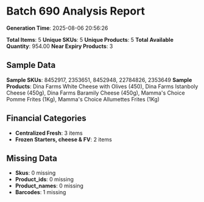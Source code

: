 # Batch 690 Analysis Report

**Generation Time**: 2025-08-06 20:56:26

**Total Items**: 5
**Unique SKUs**: 5
**Unique Products**: 5
**Total Available Quantity**: 954.00
**Near Expiry Products**: 3

## Sample Data
**Sample SKUs**: 8452917, 2353651, 8452948, 22784826, 2353649
**Sample Products**: Dina Farms White Cheese with Olives (450), Dina Farms Istanboly Cheese (450g), Dina Farms Baramily Cheese (450g), Mamma's Choice Pomme Frites (1Kg), Mamma's Choice Allumettes Frites (1Kg)

## Financial Categories
- **Centralized Fresh**: 3 items
- **Frozen Starters, cheese & FV**: 2 items

## Missing Data
- **Skus**: 0 missing
- **Product_ids**: 0 missing
- **Product_names**: 0 missing
- **Barcodes**: 1 missing
